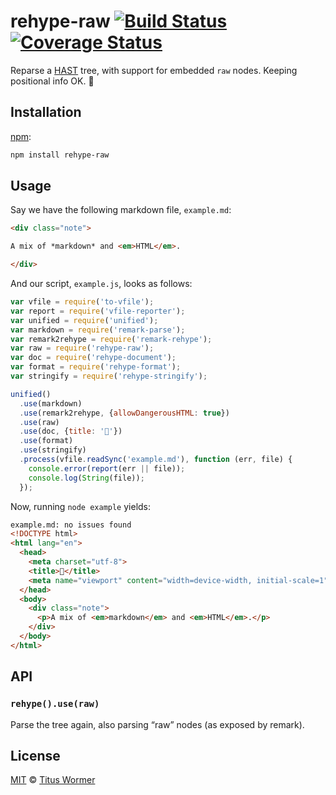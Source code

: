 # rehype-raw [![Build Status][travis-badge]][travis] [![Coverage Status][codecov-badge]][codecov]

Reparse a [HAST][] tree, with support for embedded `raw`
nodes.  Keeping positional info OK.  🙌

## Installation

[npm][]:

```bash
npm install rehype-raw
```

## Usage

Say we have the following markdown file, `example.md`:

```markdown
<div class="note">

A mix of *markdown* and <em>HTML</em>.

</div>
```

And our script, `example.js`, looks as follows:

```javascript
var vfile = require('to-vfile');
var report = require('vfile-reporter');
var unified = require('unified');
var markdown = require('remark-parse');
var remark2rehype = require('remark-rehype');
var raw = require('rehype-raw');
var doc = require('rehype-document');
var format = require('rehype-format');
var stringify = require('rehype-stringify');

unified()
  .use(markdown)
  .use(remark2rehype, {allowDangerousHTML: true})
  .use(raw)
  .use(doc, {title: '🙌'})
  .use(format)
  .use(stringify)
  .process(vfile.readSync('example.md'), function (err, file) {
    console.error(report(err || file));
    console.log(String(file));
  });
```

Now, running `node example` yields:

```html
example.md: no issues found
<!DOCTYPE html>
<html lang="en">
  <head>
    <meta charset="utf-8">
    <title>🙌</title>
    <meta name="viewport" content="width=device-width, initial-scale=1">
  </head>
  <body>
    <div class="note">
      <p>A mix of <em>markdown</em> and <em>HTML</em>.</p>
    </div>
  </body>
</html>
```

## API

### `rehype().use(raw)`

Parse the tree again, also parsing “raw” nodes (as exposed by remark).

## License

[MIT][license] © [Titus Wormer][author]

<!-- Definitions -->

[travis-badge]: https://img.shields.io/travis/wooorm/rehype-raw.svg

[travis]: https://travis-ci.org/wooorm/rehype-raw

[codecov-badge]: https://img.shields.io/codecov/c/github/wooorm/rehype-raw.svg

[codecov]: https://codecov.io/github/wooorm/rehype-raw

[npm]: https://docs.npmjs.com/cli/install

[license]: LICENSE

[author]: http://wooorm.com

[hast]: https://github.com/syntax-tree/hast
